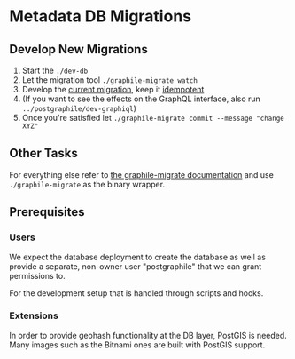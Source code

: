 # Metadata DB Migrations

## Develop New Migrations

1. Start the `./dev-db`
1. Let the migration tool `./graphile-migrate watch`
1. Develop the [current migration](./migrations/current.sql), keep it [idempotent](https://github.com/graphile/migrate/blob/main/docs/idempotent-examples.md)
1. (If you want to see the effects on the GraphQL interface, also run `../postgraphile/dev-graphiql`)
1. Once you're satisfied let `./graphile-migrate commit --message "change XYZ"`

## Other Tasks

For everything else refer to [the graphile-migrate documentation](https://github.com/graphile/migrate) and use `./graphile-migrate` as the binary wrapper.

## Prerequisites

### Users

We expect the database deployment to create the database as well as provide a separate, non-owner user "postgraphile" that we can grant permissions to.

For the development setup that is handled through scripts and hooks.

### Extensions

In order to provide geohash functionality at the DB layer, PostGIS is needed.
Many images such as the Bitnami ones are built with PostGIS support.
